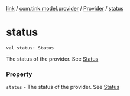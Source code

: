 [link](../../index.md) / [com.tink.model.provider](../index.md) / [Provider](index.md) / [status](./status.md)

# status

`val status: Status`

The status of the provider. See [Status](-status/index.md)

### Property

`status` - The status of the provider. See [Status](-status/index.md)
